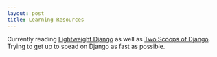 ```yaml
---
layout: post
title: Learning Resources
---
```


Currently reading [Lightweight Django] as well as [Two Scoops of Django]. Trying to get up to spead on Django as fast as possible.

[Lightweight Django]:http://shop.oreilly.com/product/0636920032502.do

[Two Scoops of Django]:https://www.twoscoopspress.com/products/two-scoops-of-django-1-8
